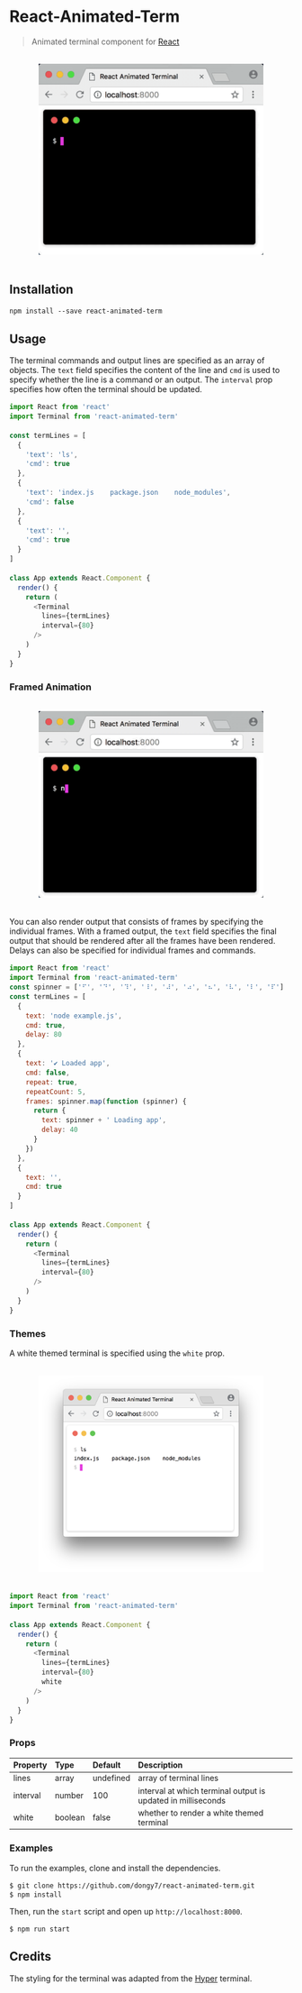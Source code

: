 # React-Animated-Term

> Animated terminal component for [React](https://reactjs.org/)

<p align="center">
  <br>
  <img width="400" src="media/demo-basic.gif">
  <br>
  <br>
</p>

## Installation

```
npm install --save react-animated-term
```

## Usage

The terminal commands and output lines are specified as an array of objects. The `text` field specifies the content of the line and `cmd` is used to specify whether the line is a command or an output. The `interval` prop specifies how often the terminal should be updated.

```js
import React from 'react'
import Terminal from 'react-animated-term'

const termLines = [
  {
    'text': 'ls',
    'cmd': true
  },
  {
    'text': 'index.js    package.json    node_modules',
    'cmd': false
  },
  {
    'text': '',
    'cmd': true
  }
]

class App extends React.Component {
  render() {
    return (
      <Terminal
        lines={termLines}
        interval={80}
      />
    )
  }
}
```

### Framed Animation

<p align="center">
  <br>
  <img width="400" src="media/demo-spinner.gif">
  <br>
  <br>
</p>

You can also render output that consists of frames by specifying the individual frames. With a framed output, the `text` field specifies the final output that should be rendered after all the frames have been rendered. Delays can also be specified for individual frames and commands.

```js
import React from 'react'
import Terminal from 'react-animated-term'
const spinner = ['⠋', '⠙', '⠹', '⠸', '⠼', '⠴', '⠦', '⠧', '⠇', '⠏']
const termLines = [
  {
    text: 'node example.js',
    cmd: true,
    delay: 80
  },
  {
    text: '✔ Loaded app',
    cmd: false,
    repeat: true,
    repeatCount: 5,
    frames: spinner.map(function (spinner) {
      return {
        text: spinner + ' Loading app',
        delay: 40
      }
    })
  },
  {
    text: '',
    cmd: true
  }
]

class App extends React.Component {
  render() {
    return (
      <Terminal
        lines={termLines}
        interval={80}
      />
    )
  }
}
```

### Themes

A white themed terminal is specified using the `white` prop.

<p align="center">
  <br>
  <img width="400" src="media/white-terminal.png">
  <br>
  <br>
</p>

```js
import React from 'react'
import Terminal from 'react-animated-term'

class App extends React.Component {
  render() {
    return (
      <Terminal
        lines={termLines}
        interval={80}
        white
      />
    )
  }
}
```

### Props
| Property | Type | Default | Description |
|:---|:---|:---|:---|
| lines | array| undefined | array of terminal lines |
| interval | number | 100 | interval at which terminal output is updated in milliseconds |
| white | boolean | false | whether to render a white themed terminal |

### Examples

To run the examples, clone and install the dependencies.
```
$ git clone https://github.com/dongy7/react-animated-term.git
$ npm install
```

Then, run the `start` script and open up `http://localhost:8000`.

```
$ npm run start
```

## Credits

The styling for the terminal was adapted from the [Hyper](https://hyper.is/) terminal.